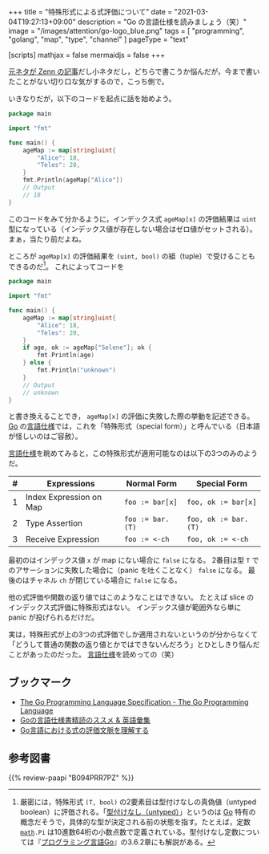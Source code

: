 +++
title = "特殊形式による式評価について"
date =  "2021-03-04T19:27:13+09:00"
description = "Go の言語仕様を読みましょう（笑）"
image = "/images/attention/go-logo_blue.png"
tags = [ "programming", "golang", "map", "type", "channel" ]
pageType = "text"

[scripts]
  mathjax = false
  mermaidjs = false
+++

[元ネタが Zenn の記事](https://zenn.dev/dqneo/articles/436bb59d565be7 "Go言語における式の評価文脈を理解する")だし小ネタだし，どちらで書こうか悩んだが，今まで書いたことがない切り口な気がするので，こっち側で。

いきなりだが，以下のコードを起点に話を始めよう。

```go {hl_lines=[10]}
package main

import "fmt"

func main() {
    ageMap := map[string]uint{
        "Alice": 18,
        "Teles": 20,
    }
    fmt.Println(ageMap["Alice"])
    // Output
    // 18
}
```

このコードをみて分かるように，インデックス式 `ageMap[x]` の評価結果は `uint` 型になっている（インデックス値が存在しない場合はゼロ値がセットされる）。
まぁ，当たり前だよね。

ところが `ageMap[x]` の評価結果を `(uint, bool)` の組（tuple）で受けることもできるのだ[^tuple1]。
これによってコードを

[^tuple1]: 厳密には，特殊形式 `(T, bool)` の2要素目は型付けなしの真偽値（untyped boolean）に評価される。「[型付けなし（untyped）](https://zenn.dev/hsaki/articles/gospecdictionary#untyped "Goの言語仕様書精読のススメ & 英語彙集")」というのは [Go] 特有の概念だそうで，具体的な型が決定される前の状態を指す。たとえば，定数 [`math`]`.Pi` は10進数64桁の小数点数で定義されている。型付けなし定数については『[プログラミング言語Go](https://www.amazon.co.jp/dp/4621300253?tag=baldandersinf-22&linkCode=ogi&th=1&psc=1)』の3.6.2章にも解説がある。

```go {hl_lines=["10-14"]}
package main

import "fmt"

func main() {
    ageMap := map[string]uint{
        "Alice": 18,
        "Teles": 20,
    }
    if age, ok := ageMap["Selene"]; ok {
        fmt.Println(age)
    } else {
        fmt.Println("unknown")
    }
    // Output
    // unknown
}
```

と書き換えることでき， `ageMap[x]` の評価に失敗した際の挙動を記述できる。
[Go] の[言語仕様]では，これを「特殊形式（special form）」と呼んでいる（日本語が怪しいのはご容赦）。

[言語仕様]を眺めてみると，この特殊形式が適用可能なのは以下の3つのみのようだ。

|    # | Expressions             | Normal Form      | Special Form         |
| ---: | ----------------------- | ---------------- | -------------------- |
|    1 | Index Expression on Map | `foo := bar[x]`  | `foo, ok := bar[x]`  |
|    2 | Type Assertion          | `foo := bar.(T)` | `foo, ok := bar.(T)` |
|    3 | Receive Expression      | `foo := <-ch`    | `foo, ok := <-ch`    |

最初のはインデックス値 `x` が map にない場合に `false` になる。
2番目は型 `T` でのアサーションに失敗した場合に（panic を吐くことなく） `false` になる。
最後のはチャネル `ch` が閉じている場合に `false` になる。

他の式評価や関数の返り値ではこのようなことはできない。
たとえば slice のインデックス式評価に特殊形式はない。
インデックス値が範囲外なら単に panic が投げられるだけだ。

実は，特殊形式が上の3つの式評価でしか適用されないというのが分からなくて「どうして普通の関数の返り値とかではできないんだろう」とひとしきり悩んだことがあったのだった。
[言語仕様]を読めっての（笑）

## ブックマーク

- [The Go Programming Language Specification - The Go Programming Language](https://golang.org/ref/spec)
- [Goの言語仕様書精読のススメ & 英語彙集](https://zenn.dev/hsaki/articles/gospecdictionary)
- [Go言語における式の評価文脈を理解する](https://zenn.dev/dqneo/articles/436bb59d565be7)

[Go]: https://golang.org/ "The Go Programming Language"
[言語仕様]: https://golang.org/ref/spec "The Go Programming Language Specification - The Go Programming Language"
[`math`]: https://golang.org/pkg/math/ "math - The Go Programming Language"

## 参考図書

{{% review-paapi "B094PRR7PZ" %}} <!-- プログラミング言語Go -->
